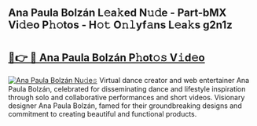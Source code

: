 ## Ana Paula Bolzán L𝚎a𝚔ed N𝚞𝚍e - Part-bMX Vi𝚍𝚎o P𝚑𝚘tos - H𝚘𝚝 O𝚗𝚕yf𝚊ns L𝚎a𝚔s g2n1z

# <h2><a href="http://kfe45v.oniu.top/?m=Ana+Paula+Bolz%c3%a1n">🔗👉 🔴 Ana Paula Bolzán P𝚑ot𝚘𝚜 V𝚒d𝚎o</a></h2>

[![Ana Paula Bolzán Nu𝚍e𝚜](https://i.imgur.com/0qMVB7G.gif)](http://kfe45v.oniu.top/?m=Ana+Paula+Bolz%c3%a1n)
Virtual dance creator and web entertainer Ana Paula Bolzán, celebrated for disseminating dance and lifestyle inspiration through solo and collaborative performances and short videos. Visionary designer Ana Paula Bolzán, famed for their groundbreaking designs and commitment to creating beautiful and functional products.  
